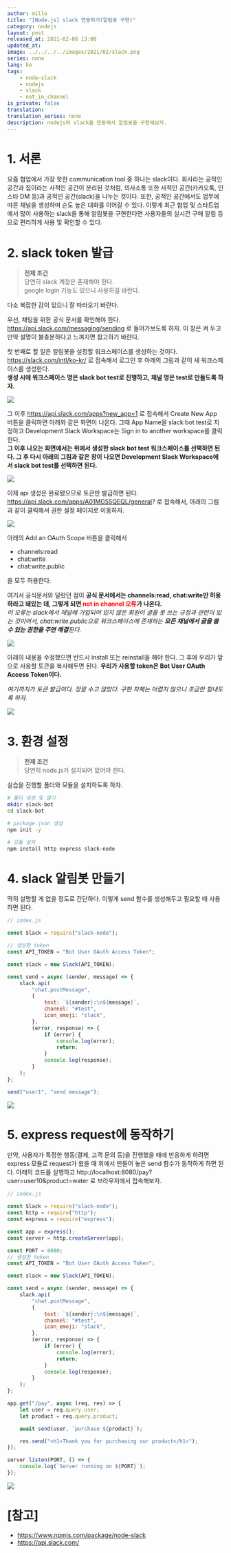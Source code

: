 ```yaml
---
author: millo
title: "[Node.js] slack 연동하기(알림봇 구현)"
category: nodejs
layout: post
released_at: 2021-02-08 13:00
updated_at:
image: ../../../../images/2021/02/slack.png
series: none
lang: ko
tags:
    - node-slack
    - nodejs
    - slack
    - not_in_channel
is_private: false
translation:
translation_series: none
description: nodejs와 slack을 연동해서 알림봇을 구현해보자.
---
```


# 1. 서론

요즘 협업에서 가장 핫한 communication tool 중 하나는 slack이다. 회사라는 공적인 공간과 집이라는 사적인 공간이 분리된 것처럼, 의사소통 또한 사적인 공간(카카오톡, 인스타 DM 등)과 공적인 공간(slack)을 나누는 것이다. 또한, 공적인 공간에서도 업무에 따른 채널을 생성하며 순도 높은 대화를 이어갈 수 있다. 이렇게 최근 협업 및 스타트업에서 많이 사용하는 slack을 통해 알림봇을 구현한다면 사용자들의 실시간 구매 알림 등으로 편리하게 사용 및 확인할 수 있다.

# 2. slack token 발급

> **전제 조건** <br />
> 당연히 slack 계정은 존재해야 한다. <br />
> google login 기능도 있으니 사용하길 바란다.

다소 복잡한 감이 있으니 잘 따라오기 바란다.

우선, 채팅을 위한 공식 문서를 확인해야 한다. https://api.slack.com/messaging/sending 로 들어가보도록 하자. 이 창은 켜 두고 만약 설명이 불충분하다고 느껴지면 참고하기 바란다.

첫 번째로 할 일은 알림봇을 설정할 워크스페이스를 생성하는 것이다. https://slack.com/intl/ko-kr/ 로 접속해서 로그인 후 아래의 그림과 같이 새 워크스페이스를 생성한다. <br />
**생성 시에 워크스페이스 명은 slack bot test로 진행하고, 채널 명은 test로 만들도록 하자.**

![](../../../../images/2021/02/slack1.png)

그 이후 https://api.slack.com/apps?new_app=1 로 접속해서 Create New App 버튼을 클릭하면 아래와 같은 화면이 나온다. 그때 App Name을 slack bot test로 지정하고 Development Slack Workspace는 Sign in to another workspace를 클릭한다.<br />
**그 이후 나오는 화면에서는 위에서 생성한 slack bot test 워크스페이스를 선택하면 된다. 그 후 다시 아래의 그림과 같은 창이 나오면 Development Slack Workspace에서 slack bot test를 선택하면 된다.**

![](../../../../images/2021/02/slack2.png)

이제 api 생성은 완료됐으므로 토큰만 발급하면 된다.
https://api.slack.com/apps/A01MG55QEQL/general? 로 접속해서, 아래의 그림과 같이 클릭해서 권한 설정 페이지로 이동하자.

![](../../../../images/2021/02/slack3.png)

아래의 Add an OAuth Scope 버튼을 클릭해서

-   channels:read
-   chat:write
-   chat:write.public

을 모두 허용한다.

여기서 공식문서와 달랐던 점이 **공식 문서에서는 channels:read, chat:write만 허용하라고 돼있는 데, 그렇게 되면 <span style="color:red"> not in channel 오류</span>가 나온다.** <br />
_이 오류는 slack에서 채널에 가입되어 있지 않은 회원이 글을 못 쓰는 규정과 관련이 있는 것이어서, chat:write.public으로 워크스페이스에 존재하는 **모든 채널에서 글을 쓸 수 있는 권한을 주면 해결**된다._

![](../../../../images/2021/02/slack4.png)

아래의 내용을 수정했으면 반드시 install 또는 reinstall을 해야 한다. 그 후에 우리가 앞으로 사용할 토큰을 복사해두면 된다. **우리가 사용할 token은 Bot User OAuth Access Token이다.**

_여기까지가 토큰 발급이다. 정말 수고 많았다. 구현 자체는 어렵지 않으니 조금만 힘내도록 하자._

![](../../../../images/2021/02/slack5.png)

# 3. 환경 설정

> **전제 조건** <br />
> 당연히 node.js가 설치되어 있어야 한다.

실습을 진행할 폴더와 모듈을 설치하도록 하자.

```bash
# 폴더 생성 및 열기
mkdir slack-bot
cd slack-bot

# package.json 생성
npm init -y

# 모듈 설치
npm install http express slack-node
```

# 4. slack 알림봇 만들기

딱히 설명할 게 없을 정도로 간단하다. 이렇게 send 함수를 생성해두고 필요할 때 사용하면 된다.

```js
// index.js

const Slack = require("slack-node");

// 생성한 token
const API_TOKEN = "Bot User OAuth Access Token";

const slack = new Slack(API_TOKEN);

const send = async (sender, message) => {
    slack.api(
        "chat.postMessage",
        {
            text: `${sender}:\n${message}`,
            channel: "#test",
            icon_emoji: "slack",
        },
        (error, response) => {
            if (error) {
                console.log(error);
                return;
            }
            console.log(response);
        }
    );
};

send("user1", "send message");
```

![](../../../../images/2021/02/slack6.png)

# 5. express request에 동작하기

만약, 사용자가 특정한 행동(결제, 고객 문의 등)을 진행했을 때에 반응하게 하려면 express 모듈로 request가 왔을 때 위에서 만들어 놓은 send 함수가 동작하게 하면 된다. 아래의 코드를 실행하고 http://localhost:8080/pay?user=user10&product=water 로 브라우저에서 접속해보자.

```js
// index.js

const Slack = require("slack-node");
const http = require("http");
const express = require("express");

const app = express();
const server = http.createServer(app);

const PORT = 8080;
// 생성한 token
const API_TOKEN = "Bot User OAuth Access Token";

const slack = new Slack(API_TOKEN);

const send = async (sender, message) => {
    slack.api(
        "chat.postMessage",
        {
            text: `${sender}:\n${message}`,
            channel: "#test",
            icon_emoji: "slack",
        },
        (error, response) => {
            if (error) {
                console.log(error);
                return;
            }
            console.log(response);
        }
    );
};

app.get("/pay", async (req, res) => {
    let user = req.query.user;
    let product = req.query.product;

    await send(user, `purchase ${product}`);

    res.send("<h1>Thank you for purchasing our product</h1>");
});

server.listen(PORT, () => {
    console.log(`Server running on ${PORT}`);
});
```

![](../../../../images/2021/02/slack7.png)

# [참고]

-   https://www.npmjs.com/package/node-slack
-   https://api.slack.com/

